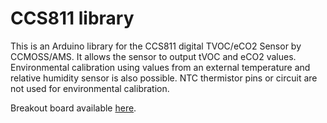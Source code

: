 # CCS811 library
This is an Arduino library for the CCS811 digital TVOC/eCO2 Sensor by CCMOSS/AMS. It allows the sensor to output tVOC and eCO2 values. Environmental calibration using values from an external temperature and relative humidity sensor is also possible. NTC thermistor pins or circuit are not used for environmental calibration.

Breakout board available <a href="https://github.com/AKstudios/CCS811-Breakout">here</a>.
